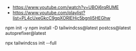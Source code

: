 - https://www.youtube.com/watch?v=UBOj6rqRUME
- https://www.youtube.com/playlist?list=PL4cUxeGkcC9gpXORlEHjc5bgnIi5HEGhw

npm init -y
npm install -D tailwindcss@latest postcss@latest autoprefixer@latest

npx tailwindcss init --full
